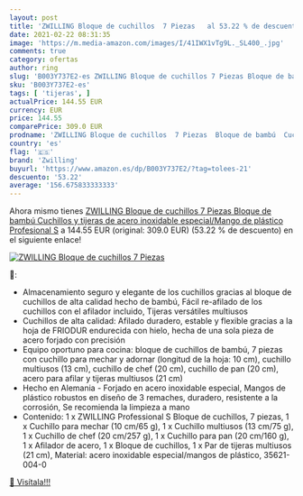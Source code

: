 ```yaml
---
layout: post
title: 'ZWILLING Bloque de cuchillos  7 Piezas   al 53.22 % de descuento'
date: 2021-02-22 08:31:35
image: 'https://m.media-amazon.com/images/I/41IWX1vTg9L._SL400_.jpg'
comments: true
category: ofertas
author: ring
slug: 'B003Y737E2-es ZWILLING Bloque de cuchillos 7 Piezas Bloque de bambú...'
sku: 'B003Y737E2-es'
tags: [ 'tijeras', ]
actualPrice: 144.55 EUR
currency: EUR
price: 144.55
comparePrice: 309.0 EUR
prodname: 'ZWILLING Bloque de cuchillos  7 Piezas  Bloque de bambú  Cuchillos y tijeras de acero inoxidable especial/Mango de plástico  Profesional S'
country: 'es'
flag: '🇪🇸'
brand: 'Zwilling'
buyurl: 'https://www.amazon.es/dp/B003Y737E2/?tag=tolees-21'
descuento: '53.22'
average: '156.675833333333'
---
```


Ahora mismo tienes [ZWILLING Bloque de cuchillos  7 Piezas  Bloque de bambú  Cuchillos y tijeras de acero inoxidable especial/Mango de plástico  Profesional S](https://www.amazon.es/dp/B003Y737E2/?tag=tolees-21) a 144.55 EUR (original: 309.0 EUR) (53.22 %  de descuento) en el siguiente enlace!

[![ZWILLING Bloque de cuchillos  7 Piezas  ](https://m.media-amazon.com/images/I/41IWX1vTg9L._SL400_.jpg)](https://www.amazon.es/dp/B003Y737E2/?tag=tolees-21)

🔎:

- Almacenamiento seguro y elegante de los cuchillos gracias al bloque de cuchillos de alta calidad hecho de bambú, Fácil re-afilado de los cuchillos con el afilador incluido, Tijeras versátiles multiusos
- Cuchillos de alta calidad: Afilado duradero, estable y flexible gracias a la hoja de FRIODUR endurecida con hielo, hecha de una sola pieza de acero forjado con precisión
- Equipo oportuno para cocina: bloque de cuchillos de bambú, 7 piezas con cuchillo para mechar y adornar (longitud de la hoja: 10 cm), cuchillo multiusos (13 cm), cuchillo de chef (20 cm), cuchillo de pan (20 cm), acero para afilar y tijeras multiusos (21 cm)
- Hecho en Alemania - Forjado en acero inoxidable especial, Mangos de plástico robustos en diseño de 3 remaches, duradero, resistente a la corrosión, Se recomienda la limpieza a mano
- Contenido: 1 x ZWILLING Professional S Bloque de cuchillos, 7 piezas, 1 x Cuchillo para mechar (10 cm/65 g), 1 x Cuchillo multiusos (13 cm/75 g), 1 x Cuchillo de chef (20 cm/257 g), 1 x Cuchillo para pan (20 cm/160 g), 1 x Afilador de acero, 1 x Bloque de cuchillos, 1 x Par de tijeras multiusos (21 cm), Material: acero inoxidable especial/mangos de plástico, 35621-004-0

[🛒 Visítala!!!](https://www.amazon.es/dp/B003Y737E2/?tag=tolees-21)
